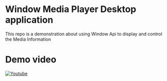 # Window Media Player Desktop application
This repo is a demonstration about using Window Api to display and control the Media Information
# Demo video
[![Youtube]([https://img.youtube.com/vi/UIbTYUVFbZ4/0.jpg)](https://youtu.be/UIbTYUVFbZ4](https://www.youtube.com/watch?v=mtPdgtgMDlY&ab_channel=QuangTrungLa))
